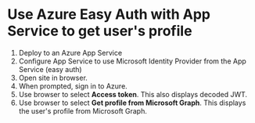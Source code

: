 # Use Azure Easy Auth with App Service to get user's profile

1. Deploy to an Azure App Service
2. Configure App Service to use Microsoft Identity Provider from the App Service (easy auth)
3. Open site in browser.
4. When prompted, sign in to Azure. 
5. Use browser to select **Access token**. This also displays decoded JWT. 
6. Use browser to select **Get profile from Microsoft Graph**. This displays the user's profile from Microsoft Graph.
